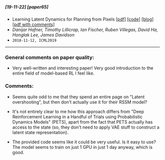 ##### [19-11-22] [paper65]
- Learning Latent Dynamics for Planning from Pixels [[pdf]](https://arxiv.org/abs/1811.04551) [[code]](https://github.com/google-research/planet) [[blog]](https://ai.googleblog.com/2019/02/introducing-planet-deep-planning.html) [[pdf with comments]](https://github.com/fregu856/papers/blob/master/commented_pdfs/Learning%20Latent%20Dynamics%20for%20Planning%20from%20Pixels.pdf)
- *Danijar Hafner, Timothy Lillicrap, Ian Fischer, Ruben Villegas, David Ha, Honglak Lee, James Davidson*
- `2018-11-12, ICML2019`

****

### General comments on paper quality:
- Very well-written and interesting paper! Very good introduction to the entire field of model-based RL I feel like.

### Comments:
- Seems quite odd to me that they spend an entire page on "Latent overshooting", but then don't actually use it for their RSSM model?

- It's not entirely clear to me how this approach differs from "Deep Reinforcement Learning in a Handful of Trials using Probabilistic Dynamics Models" (PETS), apart from the fact that PETS actually has access to the state (so, they don't need to apply VAE stuff to construct a latent state representation).

- The provided code seems like it could be very useful. Is it easy to use? The model seems to train on just 1 GPU in just 1 day anyway, which is good.
